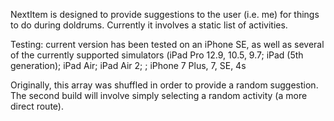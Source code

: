 NextItem is designed to provide suggestions to the user (i.e. me) for things to do during doldrums. Currently it involves a static list of  activities. 

Testing: current version has been tested on an iPhone SE, as well as several of the currently supported simulators (iPad Pro 12.9, 10.5, 9.7; iPad (5th generation); iPad Air; iPad Air 2; ; iPhone 7 Plus, 7, SE, 4s



Originally, this array was shuffled in order to provide a random suggestion. The second build will involve simply selecting a random activity (a more direct route).
